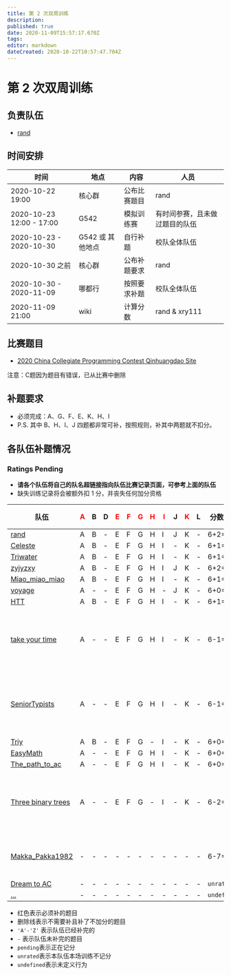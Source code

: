 ```yaml
---
title: 第 2 次双周训练
description: 
published: true
date: 2020-11-09T15:57:17.670Z
tags: 
editor: markdown
dateCreated: 2020-10-22T10:57:47.704Z
---
```


# 第 2 次双周训练

## 负责队伍

* [rand](/team/rand)

## 时间安排

| 时间 | 地点  | 内容 | 人员 |
|---|---|---|---|
| 2020-10-22 19:00 | 核心群 | 公布比赛题目 | rand |
| 2020-10-23 12:00 - 17:00 | G542 | 模拟训练赛 | 有时间参赛，且未做过题目的队伍 |
| 2020-10-23 - 2020-10-30 | G542 或 其他地点 | 自行补题 | 校队全体队伍 |
| 2020-10-30 之前 | 核心群 | 公布补题要求 | rand |
| 2020-10-30 - 2020-11-09 | 哪都行 | 按照要求补题 | 校队全体队伍 |
| 2020-11-09 21:00 | wiki | 计算分数 | rand & xry111 |

## 比赛题目

* [2020 China Collegiate Programming Contest Qinhuangdao Site](https://codeforces.com/group/2l2uaz0vCx/contest/102769)

注意：C题因为题目有错误，已从比赛中删除

## 补题要求

* 必须完成：A、G、F、E、K、H、I
* P.S. 其中 B、H、I、J 四题都非常可补，按照规则，补其中两题就不扣分。

## 各队伍补题情况

### Ratings Pending

* **请各个队伍将自己的队名超链接指向队伍比赛记录页面，可参考上面的队伍**
* 缺失训练记录将会被额外扣 1 分，并丧失任何加分资格

| 队伍  | <font color="red">A</font> | B | D | <font color="red">E</font> | <font color="red">F</font> | <font color="red">G</font> | <font color="red">H</font> | <font color="red">I</font> | J | <font color="red">K</font> | L |分数变动| 备注 |
|-|-|-|-|-|-|-|-|-|-|-|-|-|-|
|[rand](/team/rand/trainings/GYM-102769)|A|B|-|E|F|G|H|I|J|K|-|6+2=`8`| |
|[Celeste](/team/Celeste/2020-CCPC-QHD)|A|B|-|E|F|G|H|I|-|K|-|6+1=`7`| |
|[Triwater](/team/Triwater/TrainingRecords/CCPC2020/qinghuangdao)|A|B|-|E|F|G|H|I|-|K|-|6+1=`7`| |
|[zyjyzxy](/team/zyjyzxy/team/CCPC秦皇岛2020)|A|B|-|E|F|G|H|I|J|K|-|6+2=`8`| |
|[Miao_miao_miao](/team/Miao_miao_miao/双周训练2)|A|B|-|E|F|G|H|I|-|K|-|6+1=`7`| |
|[voyage](/team/voyage/gym102769)|A|-|-|E|F|G|H|-|J|K|-|6+0=`6`| |
|[HTT](/team/HTT/CCPC2020)|A|B|-|E|F|G|H|I|-|K|-|6+1=`7`| |
|[take your time](/team/take-your-time)|A|-|-|E|F|G|H|I|-|K|-|6-1=`5`| 没有训练记录 |
|[SeniorTypists](/team/SeniorTypists)|A|-|-|E|F|G|H|I|-|K|-|6-1=`5`| 没有训练记录 |
|[Triy](/team/Triy/双周训练2)|A|B|-|E|F|G|-|I|-|K|-|6+0=`6`| |
|[EasyMath](/team/EasyMath/训练记录/2)|A|-|-|E|F|G|H|I|-|K|-|6+0=`6`| |
|[The_path_to_ac](/team/the_path_to_ac)|A|-|-|E|F|G|H|I|-|K|-|6+0=`6`| |
|[Three binary trees](/team/)|A|-|-|E|F|G|-|I|-|K|-|6-2=`4`| 没有训练记录 |
|[Makka_Pakka1982](/team/)|-|-|-|-|-|-|-|-|-|-|-|6-7=`-1`| 应予清退 |
|[Dream to AC](/team/)|-|-|-|-|-|-|-|-|-|-|-|`unrated`| |
|[...](/team/)|-|-|-|-|-|-|-|-|-|-|-|`undefined`| |

* 红色表示必须补的题目
* 删除线表示不需要补且补了不加分的题目
* `'A'-'Z'` 表示队伍已经补完的
* `-` 表示队伍未补完的题目
* `pending`表示正在记分
* `unrated`表示本队伍本场训练不记分
* `undefined`表示未定义行为